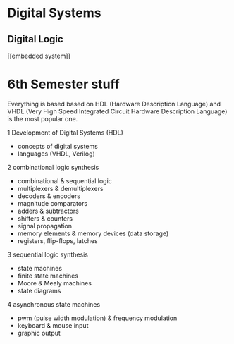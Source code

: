 # Digital Systems

## Digital Logic


[[embedded system]]

# 6th Semester stuff
Everything is based based on HDL (Hardware Description Language) and VHDL (Very High Speed Integrated Circuit Hardware Description Language) is the most popular one.

1 Development of Digital Systems (HDL)
- concepts of digital systems
- languages (VHDL, Verilog)

2 combinational logic synthesis
- combinational & sequential logic
- multiplexers & demultiplexers
- decoders & encoders
- magnitude comparators
- adders & subtractors
- shifters & counters
- signal propagation
- memory elements & memory devices (data storage)
- registers, flip-flops, latches

3 sequential logic synthesis
- state machines
- finite state machines
- Moore & Mealy machines
- state diagrams

4 asynchronous state machines
- pwm (pulse width modulation) & frequency modulation
- keyboard & mouse input
- graphic output
